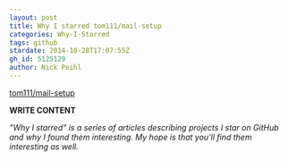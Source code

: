 ```yaml
---
layout: post
title: Why I starred tom111/mail-setup
categories: Why-I-Starred
tags: github
stardate: 2014-10-28T17:07:55Z
gh_id: 5125129
author: Nick Peihl
---
```


[tom111/mail-setup](star.repo.html_url)

**WRITE CONTENT**

*"Why I starred" is a series of articles describing projects I star on GitHub and why I found them interesting. My hope is that you'll find them interesting as well.*

